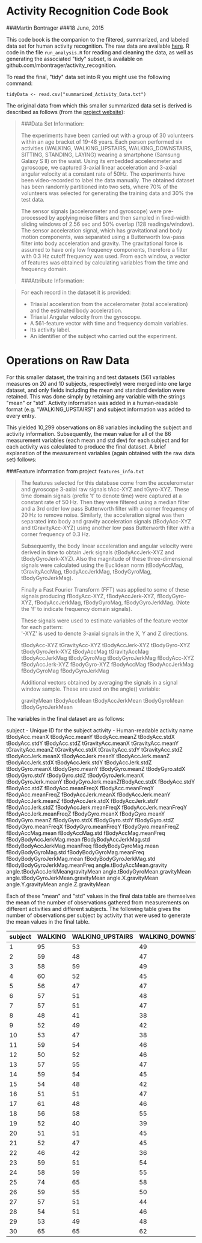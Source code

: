 # Activity Recognition Code Book
###Martin Bontrager
###18 June, 2015

This code book is the companion to the filtered, summarized, and labeled data set for human activity recognition. The raw data are available [here](https://d396qusza40orc.cloudfront.net/getdata%2Fprojectfiles%2FUCI%20HAR%20Dataset.zip). R code in the file `run_analysis.R` for reading and cleaning the data, as well as generating the associated "tidy" subset, is available on github.com/mbontrager/activity_recognition.

To read the final, "tidy" data set into R you might use the following command:

`tidyData <- read.csv("summarized_Activity_Data.txt")`

The original data from which this smaller summarized  data set is derived is described as follows (from the [project website](http://archive.ics.uci.edu/ml/datasets/Human+Activity+Recognition+Using+Smartphones)):

>    ###Data Set Information:
>
>    The experiments have been carried out with a group of 30 volunteers within an age bracket of 19-48 years. Each person performed six activities (WALKING, WALKING_UPSTAIRS, WALKING_DOWNSTAIRS, SITTING, STANDING, LAYING) wearing a smartphone (Samsung Galaxy S II) on the waist. Using its embedded accelerometer and gyroscope, we captured 3-axial linear acceleration and 3-axial angular velocity at a constant rate of 50Hz. The experiments have been video-recorded to label the data manually. The obtained dataset has been randomly partitioned into two sets, where 70% of the volunteers was selected for generating the training data and 30% the test data.
>
>    The sensor signals (accelerometer and gyroscope) were pre-processed by applying noise filters and then sampled in fixed-width sliding windows of 2.56 sec and 50% overlap (128 readings/window). The sensor acceleration signal, which has gravitational and body motion components, was separated using a Butterworth low-pass filter into body acceleration and gravity. The gravitational force is assumed to have only low frequency components, therefore a filter with 0.3 Hz cutoff frequency was used. From each window, a vector of features was obtained by calculating variables from the time and frequency domain.
>
>    ###Attribute Information:

>    For each record in the dataset it is provided:
>    - Triaxial acceleration from the accelerometer (total acceleration) and the estimated body acceleration.
>    - Triaxial Angular velocity from the gyroscope.
>    - A 561-feature vector with time and frequency domain variables.
>    - Its activity label.
>    - An identifier of the subject who carried out the experiment.


# Operations on Raw Data

For this smaller dataset, the training and test datasets (561 variables measures on 20 and 10 subjects, respectively) were merged into one large dataset, and only fields including the mean and standard deviation were retained. This was done simply by retaining any variable with the strings "mean" or "std". Activity information was added in a human-readable format (e.g. "WALKING_UPSTAIRS") and subject information was added to every entry. 

This yielded 10,299 observations on 88 variables including the subject and activity information. Subsequently, the mean value for all of the 86 measurement variables (each mean and std dev) for each subject and for each activity was calculated to produce the final dataset. A brief explanation of the measurement variables (again obtained with the raw data set) follows:

###Feature information from project `features_info.txt`

>The features selected for this database come from the accelerometer and gyroscope 3-axial raw signals tAcc-XYZ and tGyro-XYZ. These time domain signals (prefix 't' to denote time) were captured at a constant rate of 50 Hz. Then they were filtered using a median filter and a 3rd order low pass Butterworth filter with a corner frequency of 20 Hz to remove noise. Similarly, the acceleration signal was then separated into body and gravity acceleration signals (tBodyAcc-XYZ and tGravityAcc-XYZ) using another low pass Butterworth filter with a corner frequency of 0.3 Hz. 
>
>Subsequently, the body linear acceleration and angular velocity were derived in time to obtain Jerk signals (tBodyAccJerk-XYZ and tBodyGyroJerk-XYZ). Also the magnitude of these three-dimensional signals were calculated using the Euclidean norm (tBodyAccMag, tGravityAccMag, tBodyAccJerkMag, tBodyGyroMag, tBodyGyroJerkMag). 
>
>Finally a Fast Fourier Transform (FFT) was applied to some of these signals producing fBodyAcc-XYZ, fBodyAccJerk-XYZ, fBodyGyro-XYZ, fBodyAccJerkMag, fBodyGyroMag, fBodyGyroJerkMag. (Note the 'f' to indicate frequency domain signals). 
>
>These signals were used to estimate variables of the feature vector for each pattern:  
'-XYZ' is used to denote 3-axial signals in the X, Y and Z directions.
>
>tBodyAcc-XYZ
>tGravityAcc-XYZ
>tBodyAccJerk-XYZ
>tBodyGyro-XYZ
>tBodyGyroJerk-XYZ
>tBodyAccMag
>tGravityAccMag
>tBodyAccJerkMag
>tBodyGyroMag
>tBodyGyroJerkMag
>fBodyAcc-XYZ
>fBodyAccJerk-XYZ
>fBodyGyro-XYZ
>fBodyAccMag
>fBodyAccJerkMag
>fBodyGyroMag
>fBodyGyroJerkMag
>
>Additional vectors obtained by averaging the signals in a signal window sample. These are used on the angle() variable:
>
>gravityMean
>tBodyAccMean
>tBodyAccJerkMean
>tBodyGyroMean
>tBodyGyroJerkMean

The variables in the final dataset are as follows:

subject - Unique ID for the subject
activity - Human-readable activity name
tBodyAcc.meanX
tBodyAcc.meanY
tBodyAcc.meanZ
tBodyAcc.stdX
tBodyAcc.stdY
tBodyAcc.stdZ
tGravityAcc.meanX
tGravityAcc.meanY
tGravityAcc.meanZ
tGravityAcc.stdX
tGravityAcc.stdY
tGravityAcc.stdZ
tBodyAccJerk.meanX
tBodyAccJerk.meanY
tBodyAccJerk.meanZ
tBodyAccJerk.stdX
tBodyAccJerk.stdY
tBodyAccJerk.stdZ
tBodyGyro.meanX
tBodyGyro.meanY
tBodyGyro.meanZ
tBodyGyro.stdX
tBodyGyro.stdY
tBodyGyro.stdZ
tBodyGyroJerk.meanX
tBodyGyroJerk.meanY
tBodyGyroJerk.meanZfBodyAcc.stdX
fBodyAcc.stdY
fBodyAcc.stdZ
fBodyAcc.meanFreqX
fBodyAcc.meanFreqY
fBodyAcc.meanFreqZ
fBodyAccJerk.meanX
fBodyAccJerk.meanY
fBodyAccJerk.meanZ
fBodyAccJerk.stdX
fBodyAccJerk.stdY
fBodyAccJerk.stdZ
fBodyAccJerk.meanFreqX
fBodyAccJerk.meanFreqY
fBodyAccJerk.meanFreqZ
fBodyGyro.meanX
fBodyGyro.meanY
fBodyGyro.meanZ
fBodyGyro.stdX
fBodyGyro.stdY
fBodyGyro.stdZ
fBodyGyro.meanFreqX
fBodyGyro.meanFreqY
fBodyGyro.meanFreqZ
fBodyAccMag.mean
fBodyAccMag.std
fBodyAccMag.meanFreq
fBodyBodyAccJerkMag.mean
fBodyBodyAccJerkMag.std
fBodyBodyAccJerkMag.meanFreq
fBodyBodyGyroMag.mean
fBodyBodyGyroMag.std
fBodyBodyGyroMag.meanFreq
fBodyBodyGyroJerkMag.mean
fBodyBodyGyroJerkMag.std
fBodyBodyGyroJerkMag.meanFreq
angle.tBodyAccMean.gravity
angle.tBodyAccJerkMeangravityMean
angle.tBodyGyroMean.gravityMean
angle.tBodyGyroJerkMean.gravityMean
angle.X.gravityMean
angle.Y.gravityMean
angle.Z.gravityMean

Each of these "mean" and "std" values in the final data table are themselves the mean of the number of observations gathered from measurements on different activities and different subjects. The following table gives the number of observations per subject by activity that were used to generate the mean values in the final table. 

subject|WALKING|WALKING_UPSTAIRS|WALKING_DOWNSTAIRS|SITTING|STANDING|LAYING
---|---|---|---|---|---|---
1|95|53|49|47|53|50
2|59|48|47|46|54|48
3|58|59|49|52|61|62
4|60|52|45|50|56|54
5|56|47|47|44|56|52
6|57|51|48|55|57|57
7|57|51|47|48|53|52
8|48|41|38|46|54|54
9|52|49|42|50|45|50
10|53|47|38|54|44|58
11|59|54|46|53|47|57
12|50|52|46|51|61|60
13|57|55|47|49|57|62
14|59|54|45|54|60|51
15|54|48|42|59|53|72
16|51|51|47|69|78|70
17|61|48|46|64|78|71
18|56|58|55|57|73|65
19|52|40|39|73|73|83
20|51|51|45|66|73|68
21|52|47|45|85|89|90
22|46|42|36|62|63|72
23|59|51|54|68|68|72
24|58|59|55|68|69|72
25|74|65|58|65|74|73
26|59|55|50|78|74|76
27|57|51|44|70|80|74
28|54|51|46|72|79|80
29|53|49|48|60|65|69
30|65|65|62|62|59|70 